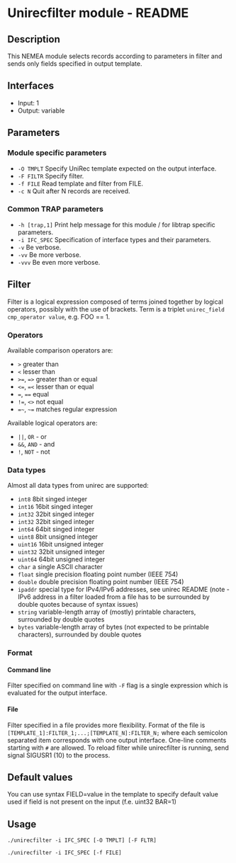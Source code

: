 # Unirecfilter module - README

## Description
This NEMEA module selects records according to parameters in filter and sends only fields specified in output template.

## Interfaces
- Input: 1
- Output: variable

## Parameters
### Module specific parameters
  - `-O TMPLT`  Specify UniRec template expected on the output interface.
  - `-F FILTR`	Specify filter.
  - `-f FILE`	Read template and filter from FILE.
  - `-c N`		Quit after N records are received.

### Common TRAP parameters
- `-h [trap,1]`        Print help message for this module / for libtrap specific parameters.
- `-i IFC_SPEC`      Specification of interface types and their parameters.
- `-v`               Be verbose.
- `-vv`              Be more verbose.
- `-vvv`             Be even more verbose.

## Filter
Filter is a logical expression composed of terms joined together by logical operators, possibly with the use of brackets. Term is a triplet `unirec_field cmp_operator value`, e.g. FOO == 1. 

### Operators
Available comparison operators are:

- `>` greater than
- `<` lesser than
- `>=`, `=>` greater than or equal
- `<=`, `=<` lesser than or equal
- `=`, `==` equal
- `!=`, `<>` not equal
- `=~`, `~=` matches regular expression

Available logical operators are:

- `||`, `OR` - or
- `&&`, `AND` - and
- `!`, `NOT` - not

### Data types

Almost all data types from unirec are supported:

- `int8` 8bit singed integer
- `int16` 16bit singed integer
- `int32` 32bit singed integer
- `int32` 32bit singed integer
- `int64` 64bit singed integer
- `uint8` 8bit unsigned integer
- `uint16` 16bit unsigned integer
- `uint32` 32bit unsigned integer
- `uint64` 64bit unsigned integer
- `char`  a single ASCII character
- `float` single precision floating point number (IEEE 754)
- `double` double precision floating point number (IEEE 754)
- `ipaddr` special type for IPv4/IPv6 addresses, see unirec README (note -  IPv6 address in a filter loaded from a file has to be surrounded by double quotes because of syntax issues)
- `string` variable-length array of (mostly) printable characters, surrounded by double quotes
- `bytes` variable-length array of bytes (not expected to be printable characters), surrounded by double quotes

### Format
#### Command line
Filter specified on command line with `-F` flag is a single expression which is evaluated for the output interface.

#### File
Filter specified in a file provides more flexibility. Format of the file is `[TEMPLATE_1]:FILTER_1;...;[TEMPLATE_N]:FILTER_N;` where each semicolon separated item corresponds with one output interface. One-line comments starting with `#` are allowed. To reload filter while unirecfilter is running, send signal SIGUSR1 (10) to the process.

## Default values
You can use syntax FIELD=value in the template to specify default value used if field is not present on the input (f.e. uint32 BAR=1)

## Usage
`./unirecfilter -i IFC_SPEC [-O TMPLT] [-F FLTR]`

`./unirecfilter -i IFC_SPEC [-f FILE]`

